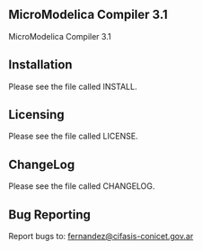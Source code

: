 MicroModelica Compiler 3.1
--------------------------

MicroModelica Compiler 3.1

Installation
------------

Please see the file called INSTALL. 
			   
Licensing
---------

Please see the file called LICENSE.


ChangeLog
----------

Please see the file called CHANGELOG.

Bug Reporting
-------------

Report bugs to: fernandez@cifasis-conicet.gov.ar
